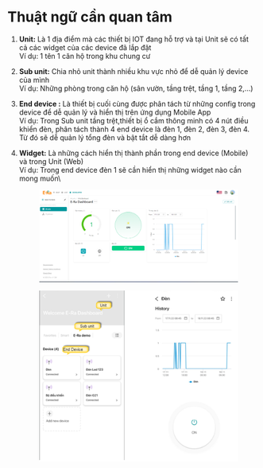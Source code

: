 # Thuật ngữ cần quan tâm

1. **Unit:** Là 1 địa điểm mà các thiết bị IOT đang hỗ trợ và tại Unit sẽ có tất cả các widget của các device đã lắp đặt\
   Ví dụ: 1 tên 1 căn hộ trong khu chung cư&#x20;
2. **Sub unit:** Chia nhỏ unit thành nhiều khu vực nhỏ để dễ quản lý device của mình \
   Ví dụ: Những phòng trong căn hộ (sân vườn, tầng trệt, tầng 1, tầng 2,...)
3. **End device :** Là thiết bị cuối cùng được phân tách từ những config trong device để dễ quản lý và hiển thị trên ứng dụng Mobile App \
   Ví dụ: Trong Sub unit tầng trệt,thiết bị ổ cắm thông minh có 4 nút điều khiển đèn, phân tách thành 4 end device là đèn 1, đèn 2, đèn 3, đèn 4. Từ đó sẽ dễ quản lý tổng đèn và bật tắt dễ dàng hơn
4.  **Widget:** Là những cách hiển thị thành phần trong end device (Mobile) và trong Unit (Web)\
    Ví dụ: Trong end device đèn 1 sẽ cần hiển thị những widget nào cần mong muốn\


    <figure><img src="../.gitbook/assets/image (3) (3) (1).png" alt=""><figcaption></figcaption></figure>



    <figure><img src="../.gitbook/assets/image (49).png" alt=""><figcaption></figcaption></figure>

